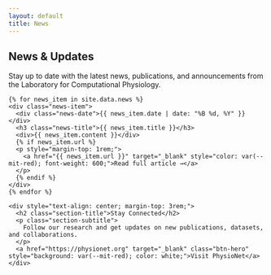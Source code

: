 ```yaml
---
layout: default
title: News
---
```


<div class="wrapper">
  <section class="content-section">
    <h1 class="section-title">News & Updates</h1>
    <p class="section-subtitle">
      Stay up to date with the latest news, publications, and announcements from the Laboratory for Computational Physiology.
    </p>

    {% for news_item in site.data.news %}
    <div class="news-item">
      <div class="news-date">{{ news_item.date | date: "%B %d, %Y" }}</div>
      <h3 class="news-title">{{ news_item.title }}</h3>
      <div>{{ news_item.content }}</div>
      {% if news_item.url %}
      <p style="margin-top: 1rem;">
        <a href="{{ news_item.url }}" target="_blank" style="color: var(--mit-red); font-weight: 600;">Read full article →</a>
      </p>
      {% endif %}
    </div>
    {% endfor %}

    <div style="text-align: center; margin-top: 3rem;">
      <h2 class="section-title">Stay Connected</h2>
      <p class="section-subtitle">
        Follow our research and get updates on new publications, datasets, and collaborations.
      </p>
      <a href="https://physionet.org" target="_blank" class="btn-hero" style="background: var(--mit-red); color: white;">Visit PhysioNet</a>
    </div>
  </section>
</div> 
